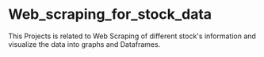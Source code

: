 # Web_scraping_for_stock_data
This Projects is related to Web Scraping of different stock's information and visualize the data into graphs and Dataframes.

